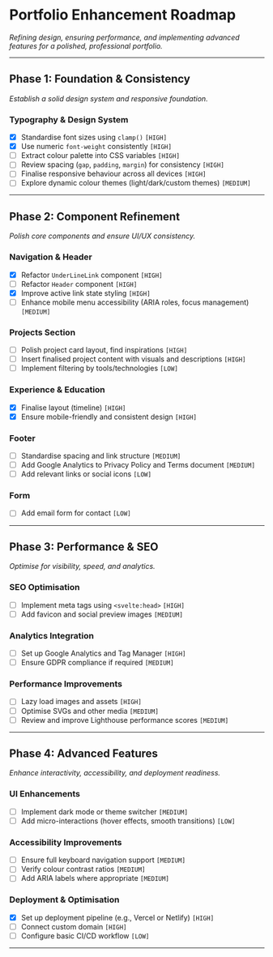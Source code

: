 # Portfolio Enhancement Roadmap  
_Refining design, ensuring performance, and implementing advanced features for a polished, professional portfolio._

---

## Phase 1: Foundation & Consistency  
*Establish a solid design system and responsive foundation.*

### Typography & Design System
- [x] Standardise font sizes using `clamp()` `[HIGH]`
- [x] Use numeric `font-weight` consistently `[HIGH]`
- [ ] Extract colour palette into CSS variables `[HIGH]`
- [ ] Review spacing (`gap`, `padding`, `margin`) for consistency `[HIGH]`
- [ ] Finalise responsive behaviour across all devices `[HIGH]`
- [ ] Explore dynamic colour themes (light/dark/custom themes) `[MEDIUM]`

---

## Phase 2: Component Refinement  
*Polish core components and ensure UI/UX consistency.*

### Navigation & Header
- [x] Refactor `UnderLineLink` component `[HIGH]`
- [ ] Refactor `Header` component `[HIGH]`
- [x] Improve active link state styling `[HIGH]`
- [ ] Enhance mobile menu accessibility (ARIA roles, focus management) `[MEDIUM]`

### Projects Section
- [ ] Polish project card layout, find inspirations `[HIGH]`
- [ ] Insert finalised project content with visuals and descriptions `[HIGH]`
- [ ] Implement filtering by tools/technologies `[LOW]`

### Experience & Education
- [x] Finalise layout (timeline) `[HIGH]`
- [x] Ensure mobile-friendly and consistent design `[HIGH]`

### Footer
- [ ] Standardise spacing and link structure `[MEDIUM]`
- [ ] Add Google Analytics to Privacy Policy and Terms document `[MEDIUM]`
- [ ] Add relevant links or social icons `[LOW]`

### Form
- [ ] Add email form for contact `[LOW]`

---

## Phase 3: Performance & SEO  
*Optimise for visibility, speed, and analytics.*

### SEO Optimisation
- [ ] Implement meta tags using `<svelte:head>` `[HIGH]`
- [ ] Add favicon and social preview images `[MEDIUM]`

### Analytics Integration
- [ ] Set up Google Analytics and Tag Manager `[HIGH]`
- [ ] Ensure GDPR compliance if required `[MEDIUM]`

### Performance Improvements
- [ ] Lazy load images and assets `[HIGH]`
- [ ] Optimise SVGs and other media `[MEDIUM]`
- [ ] Review and improve Lighthouse performance scores `[MEDIUM]`

---

## Phase 4: Advanced Features  
*Enhance interactivity, accessibility, and deployment readiness.*

### UI Enhancements
- [ ] Implement dark mode or theme switcher `[MEDIUM]`
- [ ] Add micro-interactions (hover effects, smooth transitions) `[LOW]`

### Accessibility Improvements
- [ ] Ensure full keyboard navigation support `[MEDIUM]`
- [ ] Verify colour contrast ratios `[MEDIUM]`
- [ ] Add ARIA labels where appropriate `[MEDIUM]`

### Deployment & Optimisation
- [x] Set up deployment pipeline (e.g., Vercel or Netlify) `[HIGH]`
- [ ] Connect custom domain `[HIGH]`
- [ ] Configure basic CI/CD workflow `[LOW]`

---